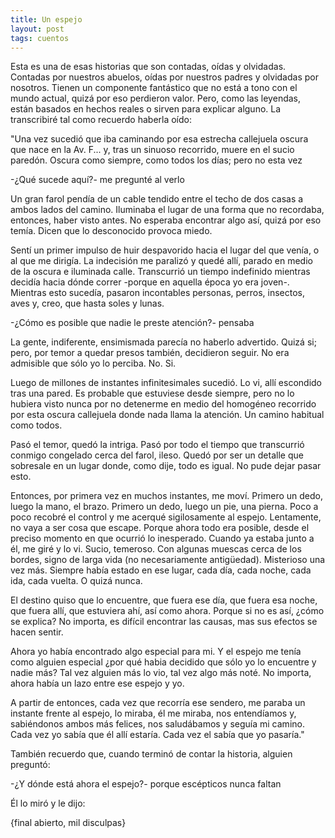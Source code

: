 ```yaml
---
title: Un espejo
layout: post
tags: cuentos
---
```


Esta es una de esas historias que son contadas, oídas y olvidadas. Contadas por nuestros abuelos, oídas por nuestros padres y olvidadas por nosotros. Tienen un componente fantástico que no está a tono con el mundo actual, quizá por eso perdieron valor. Pero, como las leyendas, están basados en hechos reales o sirven para explicar alguno. La transcribiré tal como recuerdo haberla oído:

"Una vez sucedió que iba caminando por esa estrecha callejuela oscura que nace en la Av. F... y, tras un sinuoso recorrido, muere en el sucio paredón. Oscura como siempre, como todos los días; pero no esta vez

-¿Qué sucede aquí?- me pregunté al verlo

Un gran farol pendía de un cable tendido entre el techo de dos casas a ambos lados del camino. Iluminaba el lugar de una forma que no recordaba, entonces, haber visto antes. No esperaba encontrar algo así, quizá por eso temía. Dicen que lo desconocido provoca miedo.

Sentí un primer impulso de huir despavorido hacia el lugar del que venía, o al que me dirigía. La indecisión me paralizó y quedé allí, parado en medio de la oscura e iluminada calle. Transcurrió un tiempo indefinido mientras decidía hacia dónde correr -porque en aquella época yo era joven-. Mientras esto sucedía, pasaron incontables personas, perros, insectos, aves y, creo, que hasta soles y lunas.

-¿Cómo es posible que nadie le preste atención?- pensaba

La gente, indiferente, ensimismada parecía no haberlo advertido. Quizá si; pero, por temor a quedar presos también, decidieron seguir. No era admisible que sólo yo lo perciba. No. Si.

Luego de millones de instantes infinitesimales sucedió. Lo vi, allí escondido tras una pared. Es probable que estuviese desde siempre, pero no lo hubiera visto nunca por no detenerme en medio del homogéneo recorrido por esta oscura callejuela donde nada llama la atención. Un camino habitual como todos.

Pasó el temor, quedó la intriga. Pasó por todo el tiempo que transcurrió conmigo congelado cerca del farol, ileso. Quedó por ser un detalle que sobresale en un lugar donde, como dije, todo es igual. No pude dejar pasar esto.

Entonces, por primera vez en muchos instantes, me moví. Primero un dedo, luego la mano, el brazo. Primero un dedo, luego un pie, una pierna. Poco a poco recobré el control y me acerqué sigilosamente al espejo. Lentamente, no vaya a ser cosa que escape. Porque ahora todo era posible, desde el preciso momento en que ocurrió lo inesperado. Cuando ya estaba junto a él, me giré y lo vi. Sucio, temeroso. Con algunas muescas cerca de los bordes, signo de larga vida (no necesariamente antigüedad). Misterioso una vez más. Siempre había estado en ese lugar, cada día, cada noche, cada ida, cada vuelta. O quizá nunca.

El destino quiso que lo encuentre, que fuera ese día, que fuera esa noche, que fuera allí, que estuviera ahí, así como ahora. Porque si no es así, ¿cómo se explica? No importa, es difícil encontrar las causas, mas sus efectos se hacen sentir.

Ahora yo había encontrado algo especial para mi. Y el espejo me tenía como alguien especial ¿por qué habia decidido que sólo yo lo encuentre y nadie más? Tal vez alguien más lo vio, tal vez algo más noté. No importa, ahora había un lazo entre ese espejo y yo.

A partir de entonces, cada vez que recorría ese sendero, me paraba un instante frente al espejo, lo miraba, él me miraba, nos entendíamos y, sabiéndonos ambos más felices, nos saludábamos y seguía mi camino. Cada vez yo sabía que él allí estaría. Cada vez el sabía que yo pasaría."

También recuerdo que, cuando terminó de contar la historia, alguien preguntó:

-¿Y dónde está ahora el espejo?- porque escépticos nunca faltan

Él lo miró y le dijo:

{final abierto, mil disculpas}